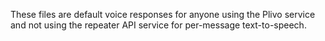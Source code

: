 These files are default voice responses for anyone using the Plivo service
and not using the repeater API service for per-message text-to-speech.
